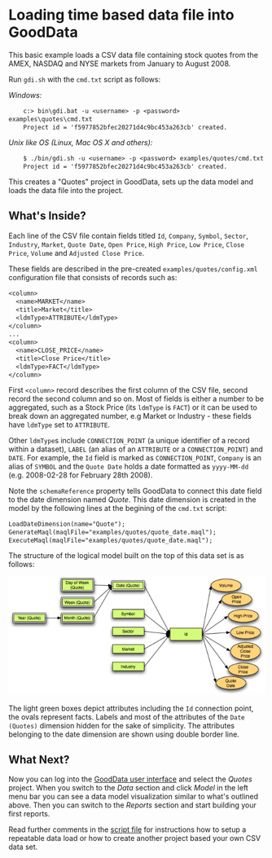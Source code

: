 # Loading time based data file into GoodData

This basic example loads a CSV data file containing stock quotes from the AMEX, NASDAQ and NYSE markets from January to August 2008.

Run `gdi.sh` with the `cmd.txt` script as follows:

_Windows:_

        c:> bin\gdi.bat -u <username> -p <password> examples\quotes\cmd.txt
        Project id = 'f5977852bfec20271d4c9bc453a263cb' created.

_Unix like OS (Linux, Mac OS X and others):_

        $ ./bin/gdi.sh -u <username> -p <password> examples/quotes/cmd.txt
        Project id = 'f5977852bfec20271d4c9bc453a263cb' created.

This creates a "Quotes" project in GoodData, sets up the data model and loads the data file into the project.

## What's Inside?

Each line of the CSV file contain fields titled `Id`, `Company`, `Symbol`, `Sector`, `Industry`, `Market`, `Quote Date`, `Open Price`, `High Price`, `Low Price`, `Close Price`, `Volume` and `Adjusted Close Price`.

These fields are described in the pre-created `examples/quotes/config.xml` configuration file that consists of records such as:

    <column>
      <name>MARKET</name>
      <title>Market</title>
      <ldmType>ATTRIBUTE</ldmType>
    </column>
    ...
    <column>
      <name>CLOSE_PRICE</name>
      <title>Close Price</title>
      <ldmType>FACT</ldmType>
    </column>

First `<column>` record describes the first column of the CSV file, second record the second column and so on. Most of fields is either a number to be aggregated, such as a Stock Price (its `ldmType` is `FACT`) or it can be used to break down an aggregated number, e.g Market or Industry - these fields have `ldmType` set to `ATTRIBUTE`.

Other `ldmType`s include `CONNECTION_POINT` (a unique identifier of a record within a dataset), `LABEL` (an alias of an `ATTRIBUTE` or a `CONNECTION_POINT`) and `DATE`. For example, the `Id` field is marked as `CONNECTION_POINT`, `Company` is an alias of `SYMBOL` and the `Quote Date` holds a date formatted as `yyyy-MM-dd` (e.g. 2008-02-28 for February 28th 2008).

Note the `schemaReference` property tells GoodData to connect this date field to the date dimension named _Quote_. This date dimension is created in the model by the following lines at the begining of the `cmd.txt` script:

    LoadDateDimension(name="Quote");
    GenerateMaql(maqlFile="examples/quotes/quote_date.maql");
    ExecuteMaql(maqlFile="examples/quotes/quote_date.maql");


The structure of the logical model built on the top of this data set is as follows:

![Quotes Logical Model Diagram](http://github.com/gooddata/GoodData-CL/raw/master/cli-distro/examples/quotes/quotes_ldm.png "Quotes Logical Model Diagram")

The light green boxes depict attributes including the `Id` connection point, the ovals represent facts. Labels and most of the attributes of the `Date (Quotes)` dimension hidden for the sake of simplicity. The attributes belonging to the date dimension are shown using double border line. 

## What Next?

Now you can log into the [GoodData user interface](https://secure.gooddata.com/) and select the _Quotes_ project. When you switch to the _Data_ section and click _Model_ in the left menu bar you can see a data model visualization similar to what's outlined above. Then you can switch to the _Reports_ section and start building your first reports. 

Read further comments in the [script file](http://github.com/gooddata/GoodData-CL/blob/master/cli-distro/examples/quotes/cmd.txt) for instructions how to setup a repeatable data load or how to create another project based your own CSV data set.
